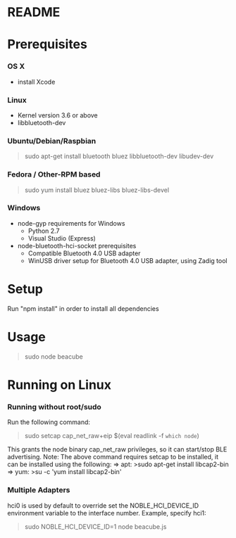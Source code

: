 # README #

# Prerequisites #

### OS X ###
* install Xcode

### Linux ###
* Kernel version 3.6 or above
* libbluetooth-dev

### Ubuntu/Debian/Raspbian ###
>sudo apt-get install bluetooth bluez libbluetooth-dev libudev-dev

### Fedora / Other-RPM based ###
>sudo yum install bluez bluez-libs bluez-libs-devel

### Windows ###
* node-gyp requirements for Windows
    * Python 2.7
    * Visual Studio (Express)
* node-bluetooth-hci-socket prerequisites
    * Compatible Bluetooth 4.0 USB adapter
    * WinUSB driver setup for Bluetooth 4.0 USB adapter, using Zadig tool


# Setup #
Run "npm install" in order to install all dependencies

# Usage #
>sudo node beacube

# Running on Linux #

### Running without root/sudo ###
Run the following command:
>sudo setcap cap_net_raw+eip $(eval readlink -f `which node`)

This grants the node binary cap_net_raw privileges, so it can start/stop BLE advertising.
Note: The above command requires setcap to be installed, it can be installed using the following:
=> apt: >sudo apt-get install libcap2-bin
=> yum: >su -c \'yum install libcap2-bin\'

### Multiple Adapters ###
hci0 is used by default to override set the NOBLE_HCI_DEVICE_ID environment variable to the interface number.
Example, specify hci1:
>sudo NOBLE_HCI_DEVICE_ID=1 node beacube.js